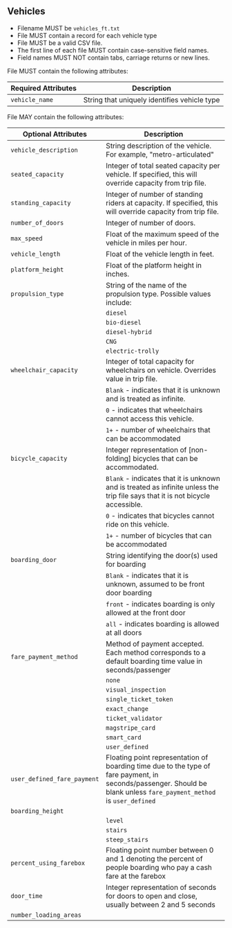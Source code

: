 ## Vehicles

 *  Filename MUST be `vehicles_ft.txt`
 *  File MUST contain a record for each vehicle type
 *  File MUST be a valid CSV file.
 *  The first line of each file MUST contain case-sensitive field names.
 *  Field names MUST NOT contain tabs, carriage returns or new lines.
 
File MUST contain the following attributes:

Required Attributes	| Description										
----------			| -------------		
`vehicle_name`		| String that uniquely identifies vehicle type

File MAY contain the following attributes:

|Optional Attributes		| Description										
| ----------				| -------------		
| `vehicle_description`	| String description of the vehicle. For example, "metro-articulated"
| `seated_capacity`		| Integer of total seated capacity per vehicle. If specified, this will override capacity from trip file.
| `standing_capacity`		| Integer of number of standing riders at capacity.  If specified, this will override capacity from trip file.
| `number_of_doors`		| Integer of number of doors.
| `max_speed`				| Float of the maximum speed of the vehicle in miles per hour.
| `vehicle_length`		| Float of the vehicle length in feet.
| `platform_height`		| Float of the platform height in inches.
| `propulsion_type`		| String of the name of the propulsion type.  Possible values include:
|	| `diesel`
| | `bio-diesel`
| | `diesel-hybrid`
| | `CNG`
|	| `electric-trolly`
| `wheelchair_capacity`	| Integer of total capacity for wheelchairs on vehicle. Overrides value in trip file.  
|	| `Blank` - indicates that it is unknown and is treated as infinite.  
| | `0`  - indicates that wheelchairs cannot access this vehicle.
| | `1+` - number of wheelchairs that can be accommodated
| `bicycle_capacity`		| Integer representation of [non-folding] bicycles that can be accommodated.  
|	| `Blank` - indicates that it is unknown and is treated as infinite unless the trip file says that it is not bicycle accessible.
|	| `0`  - indicates that bicycles cannot ride on this vehicle.
|	| `1+` - number of bicycles that can be accommodated
| `boarding_door` | String identifying the door(s) used for boarding
| | `Blank` - indicates that it is unknown, assumed to be front door boarding
| | `front` - indicates boarding is only allowed at the front door
| | `all` - indicates boarding is allowed at all doors
| `fare_payment_method` | Method of payment accepted.  Each method corresponds to a default boarding time value in seconds/passenger
| | `none` | No fare payment. Default value 1.75 s/p.
| | `visual_inspection` | Visual inspection of a paper pass, paper transfer, or mobile phone pass. Default value 2.0 s/p.
| | `single_ticket_token` | A single ticket or token placed into a farebox. Default value 3.0 s/p.
| | `exact_change` | Exact change paid into a farebox. Default value 4.5 s/p.
| | `ticket_validator` | Ticket placed into mechanical ticket validator. Default value 4.0 s/p.
| | `magstripe_card` | Magnetic strip card swiped through validator. Default value 5.0 s/p.
| | `smart_card` | Smart card tapped against validator. Default value 2.75 s/p.
| | `user_defined` | If this is selected, a value should be provided in the `user_defined_fare_payment` field.
| `user_defined_fare_payment` | Floating point representation of boarding time due to the type of fare payment, in seconds/passenger.  Should be blank unless `fare_payment_method` is `user_defined`
| `boarding_height` | 
| | `level` | The bus floor and loading platform are at the same height.
| | `stairs` | The bus floor is above the loading platform height, and/or there are stairs from the door to the bus floor.
| | `steep_stairs` | There are steep stairs to a bus floor, as typically found on a high-floor commuter bus.
| `percent_using_farebox` | Floating point number between 0 and 1 denoting the percent of people boarding who pay a cash fare at the farebox
| `door_time` | Integer representation of seconds for doors to open and close, usually between 2 and 5 seconds
| `number_loading_areas` |
